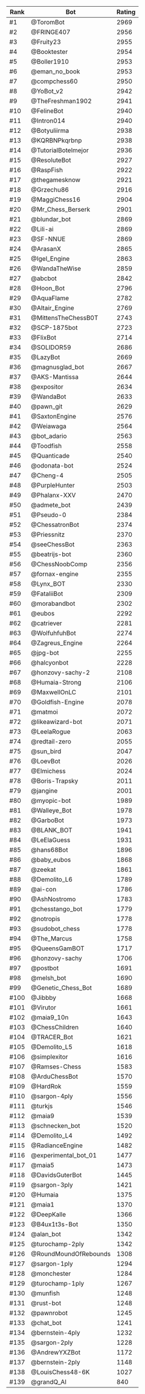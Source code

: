Rank|Bot|Rating
---|---|---
#1|@ToromBot|2969
#2|@FRINGE407|2956
#3|@Fruity23|2955
#4|@Booktester|2954
#5|@Boller1910|2953
#6|@eman_no_book|2953
#7|@compchess60|2950
#8|@YoBot_v2|2942
#9|@TheFreshman1902|2941
#10|@FelineBot|2940
#11|@Intron014|2940
#12|@Botyuliirma|2938
#13|@KQRBNPkqrbnp|2938
#14|@TutorialBotelmejor|2936
#15|@ResoluteBot|2927
#16|@RaspFish|2922
#17|@thegamesknow|2921
#18|@Grzechu86|2916
#19|@MaggiChess16|2904
#20|@Mr_Chess_Berserk|2901
#21|@blundar_bot|2869
#22|@Lili-ai|2869
#23|@SF-NNUE|2869
#24|@ArasanX|2865
#25|@Igel_Engine|2863
#26|@WandaTheWise|2859
#27|@abcbot|2842
#28|@Hoon_Bot|2796
#29|@AquaFlame|2782
#30|@Altair_Engine|2769
#31|@MittensTheChessB0T|2743
#32|@SCP-1875bot|2723
#33|@FlixBot|2714
#34|@SOLIDOR59|2686
#35|@LazyBot|2669
#36|@magnusglad_bot|2667
#37|@AKS-Mantissa|2644
#38|@expositor|2634
#39|@WandaBot|2633
#40|@pawn_git|2629
#41|@SaxtonEngine|2576
#42|@Weiawaga|2564
#43|@bot_adario|2563
#44|@Toodfish|2558
#45|@Quanticade|2540
#46|@odonata-bot|2524
#47|@Cheng-4|2505
#48|@PurpleHunter|2503
#49|@Phalanx-XXV|2470
#50|@admete_bot|2439
#51|@Pseudo-0|2384
#52|@ChessatronBot|2374
#53|@Priessnitz|2370
#54|@seeChessBot|2363
#55|@beatrijs-bot|2360
#56|@ChessNoobComp|2356
#57|@fornax-engine|2355
#58|@Lynx_BOT|2330
#59|@FataliiBot|2309
#60|@morabandbot|2302
#61|@eubos|2292
#62|@catriever|2281
#63|@WolfuhfuhBot|2274
#64|@Zagreus_Engine|2264
#65|@jpg-bot|2255
#66|@halcyonbot|2228
#67|@honzovy-sachy-2|2108
#68|@Humaia-Strong|2106
#69|@MaxwellOnLC|2101
#70|@Goldfish-Engine|2078
#71|@matmoi|2072
#72|@likeawizard-bot|2071
#73|@LeelaRogue|2063
#74|@redtail-zero|2055
#75|@sun_bird|2047
#76|@LoevBot|2026
#77|@Elmichess|2024
#78|@Boris-Trapsky|2011
#79|@jangine|2001
#80|@myopic-bot|1989
#81|@Walleye_Bot|1978
#82|@GarboBot|1973
#83|@BLANK_BOT|1941
#84|@LeElaGuess|1931
#85|@hans68Bot|1896
#86|@baby_eubos|1868
#87|@zeekat|1861
#88|@Demolito_L6|1789
#89|@ai-con|1786
#90|@AshNostromo|1783
#91|@chesstango_bot|1779
#92|@notropis|1778
#93|@sudobot_chess|1778
#94|@The_Marcus|1758
#95|@QueensGamBOT|1717
#96|@honzovy-sachy|1706
#97|@postbot|1691
#98|@melsh_bot|1690
#99|@Genetic_Chess_Bot|1689
#100|@Jibbby|1668
#101|@Virutor|1661
#102|@maia9_10n|1643
#103|@ChessChildren|1640
#104|@TRACER_Bot|1621
#105|@Demolito_L5|1618
#106|@simplexitor|1616
#107|@Ramses-Chess|1583
#108|@ArduChessBot|1570
#109|@HardRok|1559
#110|@sargon-4ply|1556
#111|@turkjs|1546
#112|@maia9|1539
#113|@schnecken_bot|1520
#114|@Demolito_L4|1492
#115|@RadianceEngine|1482
#116|@experimental_bot_01|1477
#117|@maia5|1473
#118|@DavidsGuterBot|1445
#119|@sargon-3ply|1421
#120|@Humaia|1375
#121|@maia1|1370
#122|@DeepKalle|1366
#123|@B4ux1t3s-Bot|1350
#124|@alan_bot|1342
#125|@turochamp-2ply|1342
#126|@RoundMoundOfRebounds|1308
#127|@sargon-1ply|1294
#128|@monchester|1284
#129|@turochamp-1ply|1267
#130|@munfish|1248
#131|@rust-bot|1248
#132|@pawnrobot|1245
#133|@chat_bot|1241
#134|@bernstein-4ply|1232
#135|@sargon-2ply|1228
#136|@AndrewYXZBot|1172
#137|@bernstein-2ply|1148
#138|@LouisChess48-6K|1027
#139|@grandQ_AI|840

